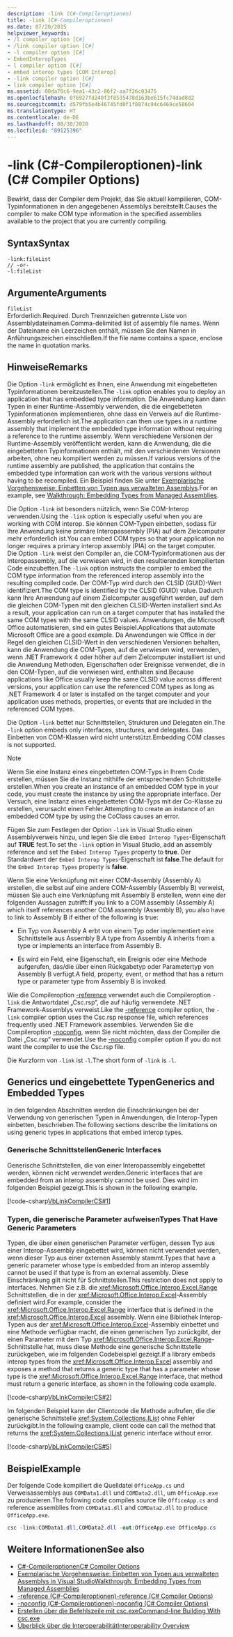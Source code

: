 ```yaml
---
description: -link (C#-Compileroptionen)
title: -link (C#-Compileroptionen)
ms.date: 07/20/2015
helpviewer_keywords:
- /l compiler option [C#]
- /link compiler option [C#]
- -l compiler option [C#]
- EmbedInteropTypes
- l compiler option [C#]
- embed interop types [COM Interop]
- -link compiler option [C#]
- link compiler option [C#]
ms.assetid: 00da70c6-9ea1-43c2-86f2-aa7f26c03475
ms.openlocfilehash: 0f6927fd240f3f8535478d163be615fc74dad8d2
ms.sourcegitcommit: d579fb5e4b46745fd0f1f8874c94c6469ce58604
ms.translationtype: HT
ms.contentlocale: de-DE
ms.lasthandoff: 08/30/2020
ms.locfileid: "89125396"
---
```

# <a name="-link-c-compiler-options"></a><span data-ttu-id="66b56-103">-link (C#-Compileroptionen)</span><span class="sxs-lookup"><span data-stu-id="66b56-103">-link (C# Compiler Options)</span></span>
<span data-ttu-id="66b56-104">Bewirkt, dass der Compiler dem Projekt, das Sie aktuell kompilieren, COM-Typinformationen in den angegebenen Assemblys bereitstellt.</span><span class="sxs-lookup"><span data-stu-id="66b56-104">Causes the compiler to make COM type information in the specified assemblies available to the project that you are currently compiling.</span></span>

## <a name="syntax"></a><span data-ttu-id="66b56-105">Syntax</span><span class="sxs-lookup"><span data-stu-id="66b56-105">Syntax</span></span>

```console
-link:fileList
// -or-
-l:fileList
```

## <a name="arguments"></a><span data-ttu-id="66b56-106">Argumente</span><span class="sxs-lookup"><span data-stu-id="66b56-106">Arguments</span></span>
 `fileList`  
 <span data-ttu-id="66b56-107">Erforderlich.</span><span class="sxs-lookup"><span data-stu-id="66b56-107">Required.</span></span> <span data-ttu-id="66b56-108">Durch Trennzeichen getrennte Liste von Assemblydateinamen.</span><span class="sxs-lookup"><span data-stu-id="66b56-108">Comma-delimited list of assembly file names.</span></span> <span data-ttu-id="66b56-109">Wenn der Dateiname ein Leerzeichen enthält, müssen Sie den Namen in Anführungszeichen einschließen.</span><span class="sxs-lookup"><span data-stu-id="66b56-109">If the file name contains a space, enclose the name in quotation marks.</span></span>

## <a name="remarks"></a><span data-ttu-id="66b56-110">Hinweise</span><span class="sxs-lookup"><span data-stu-id="66b56-110">Remarks</span></span>
 <span data-ttu-id="66b56-111">Die Option `-link` ermöglicht es Ihnen, eine Anwendung mit eingebetteten Typinformationen bereitzustellen.</span><span class="sxs-lookup"><span data-stu-id="66b56-111">The `-link` option enables you to deploy an application that has embedded type information.</span></span> <span data-ttu-id="66b56-112">Die Anwendung kann dann Typen in einer Runtime-Assembly verwenden, die die eingebetteten Typinformationen implementieren, ohne dass ein Verweis auf die Runtime-Assembly erforderlich ist.</span><span class="sxs-lookup"><span data-stu-id="66b56-112">The application can then use types in a runtime assembly that implement the embedded type information without requiring a reference to the runtime assembly.</span></span> <span data-ttu-id="66b56-113">Wenn verschiedene Versionen der Runtime-Assembly veröffentlicht werden, kann die Anwendung, die die eingebetteten Typinformationen enthält, mit den verschiedenen Versionen arbeiten, ohne neu kompiliert werden zu müssen.</span><span class="sxs-lookup"><span data-stu-id="66b56-113">If various versions of the runtime assembly are published, the application that contains the embedded type information can work with the various versions without having to be recompiled.</span></span> <span data-ttu-id="66b56-114">Ein Beispiel finden Sie unter [Exemplarische Vorgehensweise: Einbetten von Typen aus verwalteten Assemblys](../../../standard/assembly/embed-types-visual-studio.md).</span><span class="sxs-lookup"><span data-stu-id="66b56-114">For an example, see [Walkthrough: Embedding Types from Managed Assemblies](../../../standard/assembly/embed-types-visual-studio.md).</span></span>

 <span data-ttu-id="66b56-115">Die Option `-link` ist besonders nützlich, wenn Sie COM-Interop verwenden.</span><span class="sxs-lookup"><span data-stu-id="66b56-115">Using the `-link` option is especially useful when you are working with COM interop.</span></span> <span data-ttu-id="66b56-116">Sie können COM-Typen einbetten, sodass für Ihre Anwendung keine primäre Interopassembly (PIA) auf dem Zielcomputer mehr erforderlich ist.</span><span class="sxs-lookup"><span data-stu-id="66b56-116">You can embed COM types so that your application no longer requires a primary interop assembly (PIA) on the target computer.</span></span> <span data-ttu-id="66b56-117">Die Option `-link` weist den Compiler an, die COM-Typinformationen aus der Interopassembly, auf die verwiesen wird, in den resultierenden kompilierten Code einzubetten.</span><span class="sxs-lookup"><span data-stu-id="66b56-117">The `-link` option instructs the compiler to embed the COM type information from the referenced interop assembly into the resulting compiled code.</span></span> <span data-ttu-id="66b56-118">Der COM-Typ wird durch den CLSID (GUID)-Wert identifiziert.</span><span class="sxs-lookup"><span data-stu-id="66b56-118">The COM type is identified by the CLSID (GUID) value.</span></span> <span data-ttu-id="66b56-119">Dadurch kann Ihre Anwendung auf einem Zielcomputer ausgeführt werden, auf dem die gleichen COM-Typen mit den gleichen CLSID-Werten installiert sind.</span><span class="sxs-lookup"><span data-stu-id="66b56-119">As a result, your application can run on a target computer that has installed the same COM types with the same CLSID values.</span></span> <span data-ttu-id="66b56-120">Anwendungen, die Microsoft Office automatisieren, sind ein gutes Beispiel.</span><span class="sxs-lookup"><span data-stu-id="66b56-120">Applications that automate Microsoft Office are a good example.</span></span> <span data-ttu-id="66b56-121">Da Anwendungen wie Office in der Regel den gleichen CLSID-Wert in den verschiedenen Versionen behalten, kann die Anwendung die COM-Typen, auf die verwiesen wird, verwenden, wenn .NET Framework 4 oder höher auf dem Zielcomputer installiert ist und die Anwendung Methoden, Eigenschaften oder Ereignisse verwendet, die in den COM-Typen, auf die verwiesen wird, enthalten sind.</span><span class="sxs-lookup"><span data-stu-id="66b56-121">Because applications like Office usually keep the same CLSID value across different versions, your application can use the referenced COM types as long as .NET Framework 4 or later is installed on the target computer and your application uses methods, properties, or events that are included in the referenced COM types.</span></span>

 <span data-ttu-id="66b56-122">Die Option `-link` bettet nur Schnittstellen, Strukturen und Delegaten ein.</span><span class="sxs-lookup"><span data-stu-id="66b56-122">The `-link` option embeds only interfaces, structures, and delegates.</span></span> <span data-ttu-id="66b56-123">Das Einbetten von COM-Klassen wird nicht unterstützt.</span><span class="sxs-lookup"><span data-stu-id="66b56-123">Embedding COM classes is not supported.</span></span>

> [!NOTE]
> <span data-ttu-id="66b56-124">Wenn Sie eine Instanz eines eingebetteten COM-Typs in Ihrem Code erstellen, müssen Sie die Instanz mithilfe der entsprechenden Schnittstelle erstellen.</span><span class="sxs-lookup"><span data-stu-id="66b56-124">When you create an instance of an embedded COM type in your code, you must create the instance by using the appropriate interface.</span></span> <span data-ttu-id="66b56-125">Der Versuch, eine Instanz eines eingebetteten COM-Typs mit der Co-Klasse zu erstellen, verursacht einen Fehler.</span><span class="sxs-lookup"><span data-stu-id="66b56-125">Attempting to create an instance of an embedded COM type by using the CoClass causes an error.</span></span>

 <span data-ttu-id="66b56-126">Fügen Sie zum Festlegen der Option `-link` in Visual Studio einen Assemblyverweis hinzu, und legen Sie die `Embed Interop Types`-Eigenschaft auf **TRUE** fest.</span><span class="sxs-lookup"><span data-stu-id="66b56-126">To set the `-link` option in Visual Studio, add an assembly reference and set the `Embed Interop Types` property to **true**.</span></span> <span data-ttu-id="66b56-127">Der Standardwert der `Embed Interop Types`-Eigenschaft ist **false**.</span><span class="sxs-lookup"><span data-stu-id="66b56-127">The default for the `Embed Interop Types` property is **false**.</span></span>

 <span data-ttu-id="66b56-128">Wenn Sie eine Verknüpfung mit einer COM-Assembly (Assembly A) erstellen, die selbst auf eine andere COM-Assembly (Assembly B) verweist, müssen Sie auch eine Verknüpfung mit Assembly B erstellen, wenn eine der folgenden Aussagen zutrifft:</span><span class="sxs-lookup"><span data-stu-id="66b56-128">If you link to a COM assembly (Assembly A) which itself references another COM assembly (Assembly B), you also have to link to Assembly B if either of the following is true:</span></span>

- <span data-ttu-id="66b56-129">Ein Typ von Assembly A erbt von einem Typ oder implementiert eine Schnittstelle aus Assembly B.</span><span class="sxs-lookup"><span data-stu-id="66b56-129">A type from Assembly A inherits from a type or implements an interface from Assembly B.</span></span>

- <span data-ttu-id="66b56-130">Es wird ein Feld, eine Eigenschaft, ein Ereignis oder eine Methode aufgerufen, das/die über einen Rückgabetyp oder Parametertyp von Assembly B verfügt.</span><span class="sxs-lookup"><span data-stu-id="66b56-130">A field, property, event, or method that has a return type or parameter type from Assembly B is invoked.</span></span>

 <span data-ttu-id="66b56-131">Wie die Compileroption [-reference](./reference-compiler-option.md) verwendet auch die Compileroption `-link` die Antwortdatei „Csc.rsp“, die auf häufig verwendete .NET Framework-Assemblys verweist.</span><span class="sxs-lookup"><span data-stu-id="66b56-131">Like the [-reference](./reference-compiler-option.md) compiler option, the `-link` compiler option uses the Csc.rsp response file, which references frequently used .NET Framework assemblies.</span></span> <span data-ttu-id="66b56-132">Verwenden Sie die Compileroption [-noconfig](./noconfig-compiler-option.md), wenn Sie nicht möchten, dass der Compiler die Datei „Csc.rsp“ verwendet.</span><span class="sxs-lookup"><span data-stu-id="66b56-132">Use the [-noconfig](./noconfig-compiler-option.md) compiler option if you do not want the compiler to use the Csc.rsp file.</span></span>

 <span data-ttu-id="66b56-133">Die Kurzform von `-link` ist `-l`.</span><span class="sxs-lookup"><span data-stu-id="66b56-133">The short form of `-link` is `-l`.</span></span>

## <a name="generics-and-embedded-types"></a><span data-ttu-id="66b56-134">Generics und eingebettete Typen</span><span class="sxs-lookup"><span data-stu-id="66b56-134">Generics and Embedded Types</span></span>
 <span data-ttu-id="66b56-135">In den folgenden Abschnitten werden die Einschränkungen bei der Verwendung von generischen Typen in Anwendungen, die Interop-Typen einbetten, beschrieben.</span><span class="sxs-lookup"><span data-stu-id="66b56-135">The following sections describe the limitations on using generic types in applications that embed interop types.</span></span>

### <a name="generic-interfaces"></a><span data-ttu-id="66b56-136">Generische Schnittstellen</span><span class="sxs-lookup"><span data-stu-id="66b56-136">Generic Interfaces</span></span>
 <span data-ttu-id="66b56-137">Generische Schnittstellen, die von einer Interopassembly eingebettet werden, können nicht verwendet werden.</span><span class="sxs-lookup"><span data-stu-id="66b56-137">Generic interfaces that are embedded from an interop assembly cannot be used.</span></span> <span data-ttu-id="66b56-138">Dies wird im folgenden Beispiel gezeigt.</span><span class="sxs-lookup"><span data-stu-id="66b56-138">This is shown in the following example.</span></span>

 [!code-csharp[VbLinkCompilerCS#1](~/samples/snippets/csharp/VS_Snippets_VBCSharp/vblinkcompilercs/cs/program.cs#1)]

### <a name="types-that-have-generic-parameters"></a><span data-ttu-id="66b56-139">Typen, die generische Parameter aufweisen</span><span class="sxs-lookup"><span data-stu-id="66b56-139">Types That Have Generic Parameters</span></span>
 <span data-ttu-id="66b56-140">Typen, die über einen generischen Parameter verfügen, dessen Typ aus einer Interop-Assembly eingebettet wird, können nicht verwendet werden, wenn dieser Typ aus einer externen Assembly stammt.</span><span class="sxs-lookup"><span data-stu-id="66b56-140">Types that have a generic parameter whose type is embedded from an interop assembly cannot be used if that type is from an external assembly.</span></span> <span data-ttu-id="66b56-141">Diese Einschränkung gilt nicht für Schnittstellen.</span><span class="sxs-lookup"><span data-stu-id="66b56-141">This restriction does not apply to interfaces.</span></span> <span data-ttu-id="66b56-142">Nehmen Sie z.B. die <xref:Microsoft.Office.Interop.Excel.Range> Schnittstellen, die in der <xref:Microsoft.Office.Interop.Excel>-Assembly definiert wird.</span><span class="sxs-lookup"><span data-stu-id="66b56-142">For example, consider the <xref:Microsoft.Office.Interop.Excel.Range> interface that is defined in the <xref:Microsoft.Office.Interop.Excel> assembly.</span></span> <span data-ttu-id="66b56-143">Wenn eine Bibliothek Interop-Typen aus der <xref:Microsoft.Office.Interop.Excel>-Assembly einbettet und eine Methode verfügbar macht, die einen generischen Typ zurückgibt, der einen Parameter mit dem Typ <xref:Microsoft.Office.Interop.Excel.Range>-Schnittstelle hat, muss diese Methode eine generische Schnittstelle zurückgeben, wie im folgenden Codebeispiel gezeigt.</span><span class="sxs-lookup"><span data-stu-id="66b56-143">If a library embeds interop types from the <xref:Microsoft.Office.Interop.Excel> assembly and exposes a method that returns a generic type that has a parameter whose type is the <xref:Microsoft.Office.Interop.Excel.Range> interface, that method must return a generic interface, as shown in the following code example.</span></span>

[!code-csharp[VbLinkCompilerCS#2](~/samples/snippets/csharp/VS_Snippets_VBCSharp/vblinkcompilercs/cs/utility.cs)]

 <span data-ttu-id="66b56-144">Im folgenden Beispiel kann der Clientcode die Methode aufrufen, die die generische Schnittstelle <xref:System.Collections.IList> ohne Fehler zurückgibt.</span><span class="sxs-lookup"><span data-stu-id="66b56-144">In the following example, client code can call the method that returns the <xref:System.Collections.IList> generic interface without error.</span></span>

 [!code-csharp[VbLinkCompilerCS#5](~/samples/snippets/csharp/VS_Snippets_VBCSharp/vblinkcompilercs/cs/program.cs#5)]

## <a name="example"></a><span data-ttu-id="66b56-145">Beispiel</span><span class="sxs-lookup"><span data-stu-id="66b56-145">Example</span></span>
 <span data-ttu-id="66b56-146">Der folgende Code kompiliert die Quelldatei `OfficeApp.cs` und Verweisassemblys aus `COMData1.dll` und `COMData2.dll`, um `OfficeApp.exe` zu produzieren.</span><span class="sxs-lookup"><span data-stu-id="66b56-146">The following code compiles source file `OfficeApp.cs` and reference assemblies from `COMData1.dll` and `COMData2.dll` to produce `OfficeApp.exe`.</span></span>

```csharp
csc -link:COMData1.dll,COMData2.dll -out:OfficeApp.exe OfficeApp.cs
```

## <a name="see-also"></a><span data-ttu-id="66b56-147">Weitere Informationen</span><span class="sxs-lookup"><span data-stu-id="66b56-147">See also</span></span>

- [<span data-ttu-id="66b56-148">C#-Compileroptionen</span><span class="sxs-lookup"><span data-stu-id="66b56-148">C# Compiler Options</span></span>](./index.md)
- [<span data-ttu-id="66b56-149">Exemplarische Vorgehensweise: Einbetten von Typen aus verwalteten Assemblys in Visual Studio</span><span class="sxs-lookup"><span data-stu-id="66b56-149">Walkthrough: Embedding Types from Managed Assemblies</span></span>](../../../standard/assembly/embed-types-visual-studio.md)
- [<span data-ttu-id="66b56-150">-reference (C#-Compileroptionen)</span><span class="sxs-lookup"><span data-stu-id="66b56-150">-reference (C# Compiler Options)</span></span>](./reference-compiler-option.md)
- [<span data-ttu-id="66b56-151">-noconfig (C#-Compileroptionen)</span><span class="sxs-lookup"><span data-stu-id="66b56-151">-noconfig (C# Compiler Options)</span></span>](./noconfig-compiler-option.md)
- [<span data-ttu-id="66b56-152">Erstellen über die Befehlszeile mit csc.exe</span><span class="sxs-lookup"><span data-stu-id="66b56-152">Command-line Building With csc.exe</span></span>](./command-line-building-with-csc-exe.md)
- [<span data-ttu-id="66b56-153">Überblick über die Interoperabilität</span><span class="sxs-lookup"><span data-stu-id="66b56-153">Interoperability Overview</span></span>](../../programming-guide/interop/interoperability-overview.md)
